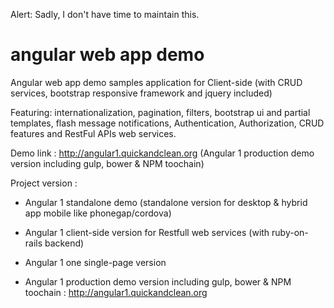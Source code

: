 Alert: Sadly, I don't have time to maintain this.
# angular web app demo
Angular web app demo samples application for Client-side (with CRUD services, bootstrap responsive framework and jquery included)

Featuring: internationalization, pagination, filters, bootstrap ui and partial templates, flash message notifications, Authentication, Authorization, CRUD features and RestFul APIs web services.

Demo link : http://angular1.quickandclean.org (Angular 1 production demo version including gulp, bower & NPM toochain)


Project version : 
  - Angular 1 standalone demo (standalone version for  desktop & hybrid app mobile like phonegap/cordova)
  
  - Angular 1 client-side version for Restfull web services  (with ruby-on-rails backend)

  - Angular 1 one single-page version

  - Angular 1 production demo version including gulp, bower & NPM toochain : http://angular1.quickandclean.org
